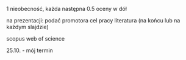 1 nieobecność, każda następna 0.5 oceny w dół

na prezentacji:
podać promotora
cel pracy
literatura (na końcu lub na każdym slajdzie)

scopus
web of science

25.10. - mój termin

